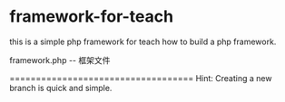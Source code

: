 framework-for-teach
===================
this is a simple php framework for teach how to build a php framework.

framework.php -- 框架文件




===================================
Hint: Creating a new branch is quick and simple.